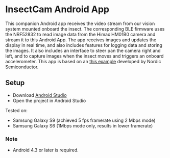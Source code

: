 # InsectCam Android App

This companion Android app receives the video stream from our vision system mounted onboard the insect. The corresponding BLE firmware uses the NRF52832 to read image data from the Himax HM01B0 camera and stream it to this Android App. The app receives images and updates the display in real time, and also includes features for logging data and storing the images. It also includes an interface to steer pan the camera right and left, and to capture images when the insect moves and triggers an onboard accelerometer. This app is based on an [this example](https://github.com/NordicPlayground/Android-Image-Transfer-Demo) developed by Nordic Semiconductor.

## Setup
- Download [Android Studio](https://developer.android.com/studio)
- Open the project in Android Studio

Tested on:   
- Samsung Galaxy S9 (achieved 5 fps framerate using 2 Mbps mode)   
- Samsung Galaxy S6 (1Mbps mode only, results in lower framerate)   

### Note
- Android 4.3 or later is required.

